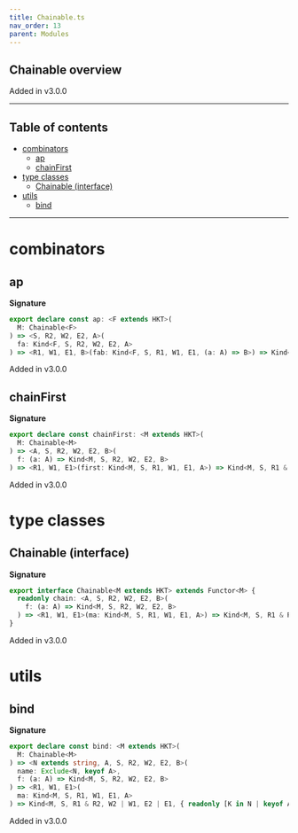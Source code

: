 ```yaml
---
title: Chainable.ts
nav_order: 13
parent: Modules
---
```


## Chainable overview

Added in v3.0.0

---

<h2 class="text-delta">Table of contents</h2>

- [combinators](#combinators)
  - [ap](#ap)
  - [chainFirst](#chainfirst)
- [type classes](#type-classes)
  - [Chainable (interface)](#chainable-interface)
- [utils](#utils)
  - [bind](#bind)

---

# combinators

## ap

**Signature**

```ts
export declare const ap: <F extends HKT>(
  M: Chainable<F>
) => <S, R2, W2, E2, A>(
  fa: Kind<F, S, R2, W2, E2, A>
) => <R1, W1, E1, B>(fab: Kind<F, S, R1, W1, E1, (a: A) => B>) => Kind<F, S, R1 & R2, W2 | W1, E2 | E1, B>
```

Added in v3.0.0

## chainFirst

**Signature**

```ts
export declare const chainFirst: <M extends HKT>(
  M: Chainable<M>
) => <A, S, R2, W2, E2, B>(
  f: (a: A) => Kind<M, S, R2, W2, E2, B>
) => <R1, W1, E1>(first: Kind<M, S, R1, W1, E1, A>) => Kind<M, S, R1 & R2, W2 | W1, E2 | E1, A>
```

Added in v3.0.0

# type classes

## Chainable (interface)

**Signature**

```ts
export interface Chainable<M extends HKT> extends Functor<M> {
  readonly chain: <A, S, R2, W2, E2, B>(
    f: (a: A) => Kind<M, S, R2, W2, E2, B>
  ) => <R1, W1, E1>(ma: Kind<M, S, R1, W1, E1, A>) => Kind<M, S, R1 & R2, W1 | W2, E1 | E2, B>
}
```

Added in v3.0.0

# utils

## bind

**Signature**

```ts
export declare const bind: <M extends HKT>(
  M: Chainable<M>
) => <N extends string, A, S, R2, W2, E2, B>(
  name: Exclude<N, keyof A>,
  f: (a: A) => Kind<M, S, R2, W2, E2, B>
) => <R1, W1, E1>(
  ma: Kind<M, S, R1, W1, E1, A>
) => Kind<M, S, R1 & R2, W2 | W1, E2 | E1, { readonly [K in N | keyof A]: K extends keyof A ? A[K] : B }>
```

Added in v3.0.0
